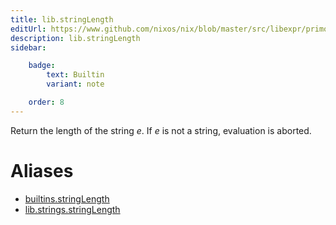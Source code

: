 ```yaml
---
title: lib.stringLength
editUrl: https://www.github.com/nixos/nix/blob/master/src/libexpr/primops.cc
description: lib.stringLength
sidebar:

    badge:
        text: Builtin
        variant: note

    order: 8
---
```


Return the length of the string *e*. If *e* is not a string,
evaluation is aborted.


# Aliases

- [builtins.stringLength](./reference/builtins/builtins-stringLength)
- [lib.strings.stringLength](./reference/lib/strings/lib-strings-stringLength)


